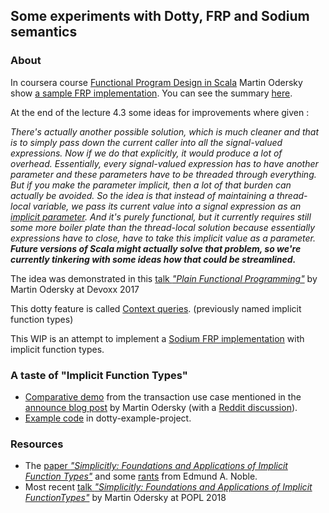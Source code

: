 ## Some experiments with Dotty, FRP and Sodium semantics

### About

In coursera course [Functional Program Design in Scala](https://www.coursera.org/learn/progfun2) Martin Odersky show [a sample FRP implementation](https://www.coursera.org/learn/progfun2/lecture/5lWVa/lecture-4-3-a-simple-frp-implementation). You can see the summary [here](https://github.com/rohgar/scala-design-2/wiki/A-Simple-FRP-Implementation).

At the end of the lecture 4.3 some ideas for improvements where given :

*There's actually another possible solution, which is much cleaner and that is to simply pass down the current caller into all the signal-valued expressions. Now if we do that explicitly, it would produce a lot of overhead. Essentially, every signal-valued expression has to have another parameter and these parameters have to be threaded through everything. But if you make the parameter implicit, then a lot of that burden can actually be avoided. So the idea is that instead of maintaining a thread-local variable, we pass its current value into a signal expression as an [implicit parameter](https://stackoverflow.com/questions/39928480/how-to-implement-frp-using-implicit-parameter). And it's purely functional, but it currently requires still some more boiler plate than the thread-local solution because essentially expressions have to close, have to take this implicit value as a parameter. **Future versions of Scala might actually solve that problem, so we're currently tinkering with some ideas how that could be streamlined.***

The idea was demonstrated in this [talk *"Plain Functional Programming"*](https://twitter.com/odersky/status/928985957755506688) by Martin Odersky at Devoxx 2017

This dotty feature is called [Context queries](http://dotty.epfl.ch/docs/reference/contextual/query-types.html). (previously named implicit function types)

This WIP is an attempt to implement a [Sodium FRP implementation](https://github.com/SodiumFRP) with implicit function types.

### A taste of "Implicit Function Types"

* [Comparative demo](https://github.com/newca12/dotty-frp/tree/master/src/main/scala/demos/transaction) from the transaction use case mentioned in the [announce blog post](https://www.scala-lang.org/blog/2016/12/07/implicit-function-types.html) by Martin Odersky (with a [Reddit discussion](https://www.reddit.com/r/scala/comments/5h1d07/implicit_function_types_by_martin_odersky/)).
* [Example code](https://github.com/lampepfl/dotty-example-project/blob/master/src/main/scala/ContextQueries.scala) in dotty-example-project.

### Resources
* The [paper *"Simplicitly: Foundations and Applications of Implicit Function Types"*](https://infoscience.epfl.ch/record/229878/files/simplicitly_1.pdf) and some [rants](https://twitter.com/edmund_noble/status/954739200577982464) from Edmund A. Noble.
* Most recent [talk *"Simplicitly: Foundations and Applications of Implicit FunctionTypes"*](https://www.youtube.com/watch?v=9Wp_riP8LQw) by Martin Odersky at POPL 2018
